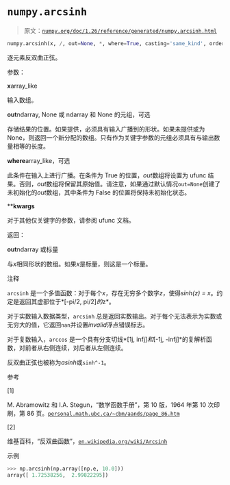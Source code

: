 # `numpy.arcsinh`

> 原文：[`numpy.org/doc/1.26/reference/generated/numpy.arcsinh.html`](https://numpy.org/doc/1.26/reference/generated/numpy.arcsinh.html)

```py
numpy.arcsinh(x, /, out=None, *, where=True, casting='same_kind', order='K', dtype=None, subok=True[, signature, extobj]) = <ufunc 'arcsinh'>
```

逐元素反双曲正弦。

参数：

**x**array_like

输入数组。

**out**ndarray, None 或 ndarray 和 None 的元组，可选

存储结果的位置。如果提供，必须具有输入广播到的形状。如果未提供或为 None，则返回一个新分配的数组。只有作为关键字参数的元组必须具有与输出数量相等的长度。

**where**array_like，可选

此条件在输入上进行广播。在条件为 True 的位置，*out*数组将设置为 ufunc 结果。否则，*out*数组将保留其原始值。请注意，如果通过默认情况`out=None`创建了未初始化的*out*数组，其中条件为 False 的位置将保持未初始化状态。

****kwargs**

对于其他仅关键字的参数，请参阅 ufunc 文档。

返回：

**out**ndarray 或标量

与*x*相同形状的数组。如果*x*是标量，则这是一个标量。

注释

`arcsinh` 是一个多值函数：对于每个*x*，存在无穷多个数字*z*，使得*sinh(z) = x*。约定是返回其虚部位于*[-pi/2, pi/2]*的*z*。

对于实数输入数据类型，`arcsinh` 总是返回实数输出。对于每个无法表示为实数或无穷大的值，它返回`nan`并设置*invalid*浮点错误标志。

对于复数输入，`arccos` 是一个具有分支切线*[1j, infj]*和*[-1j, -infj]*的复解析函数，对前者从右侧连续，对后者从左侧连续。

反双曲正弦也被称为*asinh*或`sinh^-1`。

参考

[1]

M. Abramowitz 和 I.A. Stegun，“数学函数手册”，第 10 版，1964 年第 10 次印刷，第 86 页。[`personal.math.ubc.ca/~cbm/aands/page_86.htm`](https://personal.math.ubc.ca/~cbm/aands/page_86.htm)

[2]

维基百科，“反双曲函数”，[`en.wikipedia.org/wiki/Arcsinh`](https://en.wikipedia.org/wiki/Arcsinh)

示例

```py
>>> np.arcsinh(np.array([np.e, 10.0]))
array([ 1.72538256,  2.99822295]) 
```
